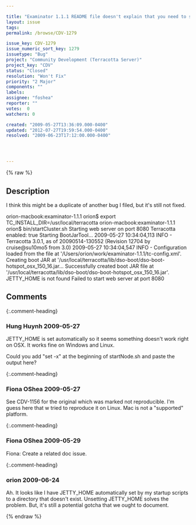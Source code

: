```yaml
---

title: "Examinator 1.1.1 README file doesn't explain that you need to set JETTY_HOME for it to work"
layout: issue
tags: 
permalink: /browse/CDV-1279

issue_key: CDV-1279
issue_numeric_sort_key: 1279
issuetype: "Bug"
project: "Community Development (Terracotta Server)"
project_key: "CDV"
status: "Closed"
resolution: "Won't Fix"
priority: "2 Major"
components: ""
labels: 
assignee: "foshea"
reporter: ""
votes:  0
watchers: 0

created: "2009-05-27T13:36:09.000-0400"
updated: "2012-07-27T19:59:54.000-0400"
resolved: "2009-06-23T17:12:00.000-0400"




---
```


{% raw %}

## Description

<div markdown="1" class="description">

I think this might be a duplicate of another bug I filed, but it's still not fixed.

orion-macbook:examinator-1.1.1 orion$ export TC\_INSTALL\_DIR=/usr/local/terracotta
orion-macbook:examinator-1.1.1 orion$ bin/startCluster.sh 
Starting web server on port 8080
Terracotta enabled: true
Starting BootJarTool...
2009-05-27 10:34:04,113 INFO - Terracotta 3.0.1, as of 20090514-130552 (Revision 12704 by cruise@su10mo5 from 3.0)
2009-05-27 10:34:04,547 INFO - Configuration loaded from the file at '/Users/orion/work/examinator-1.1.1/tc-config.xml'.
Creating boot JAR at '/usr/local/terracotta/lib/dso-boot/dso-boot-hotspot\_osx\_150\_16.jar...
Successfully created boot JAR file at '/usr/local/terracotta/lib/dso-boot/dso-boot-hotspot\_osx\_150\_16.jar'.
JETTY\_HOME is not found
Failed to start web server at port 8080


</div>

## Comments


{:.comment-heading}
### **Hung Huynh** <span class="date">2009-05-27</span>

<div markdown="1" class="comment">

JETTY\_HOME is set automatically so it seems something doesn't work right on OSX. It works fine on Windows and Linux.

Could you add "set -x" at the beginning of startNode.sh and paste the output here?

</div>


{:.comment-heading}
### **Fiona OShea** <span class="date">2009-05-27</span>

<div markdown="1" class="comment">

See CDV-1156 for the original which was marked not reproducible.  I\'m guess here that w tried to reproduce it on Linux. Mac is not a "supported" platform.

</div>


{:.comment-heading}
### **Fiona OShea** <span class="date">2009-05-29</span>

<div markdown="1" class="comment">

Fiona: Create a related doc issue.

</div>


{:.comment-heading}
### **orion** <span class="date">2009-06-24</span>

<div markdown="1" class="comment">

Ah.  It looks like I have JETTY\_HOME automatically set by my startup scripts to a directory that doesn't exist.  Unsetting JETTY\_HOME solves the problem.  But, it's still a potential gotcha that we ought to document.

</div>



{% endraw %}
